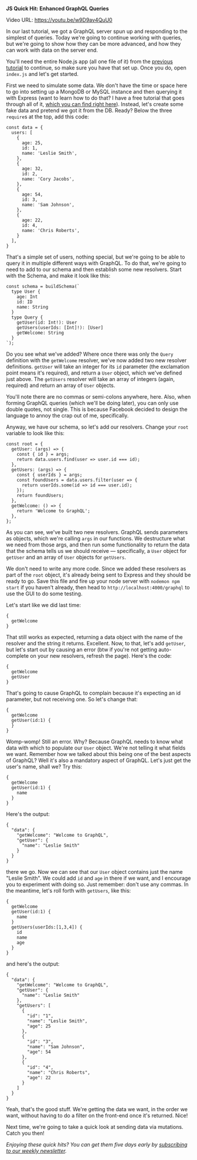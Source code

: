 **JS Quick Hit: Enhanced GraphQL Queries**

Video URL: https://youtu.be/w9D9av4QuU0

In our last tutorial, we got a GraphQL server spun up and responding to the simplest of queries. Today we're going to continue working with queries, but we're going to show how they can be more advanced, and how they can work with data on the server end.

You'll need the entire Node.js app (all one file of it) from the [previous tutorial](https://closebrace.com/tutorials/2018-12-26/js-quick-hits-49-querying-graphql) to continue, so make sure you have that set up. Once you do, open `index.js` and let's get started.

First we need to simulate some data. We don't have the time or space here to go into setting up a MongoDB or MySQL instance and then querying it with Express (want to learn how to do that? I have a free tutorial that goes through all of it, [which you can find right here](https://closebrace.com/tutorials/2017-03-02/the-dead-simple-step-by-step-guide-for-front-end-developers-to-getting-up-and-running-with-nodejs-express-and-mongodb)). Instead, let's create some fake data and pretend we got it from the DB. Ready? Below the three `require`s at the top, add this code:

```
const data = {
  users: [
    {
      age: 25,
      id: 1,
      name: 'Leslie Smith',
    },
    {
      age: 32,
      id: 2,
      name: 'Cory Jacobs',
    },
    {
      age: 54,
      id: 3,
      name: 'Sam Johnson',
    },
    {
      age: 22,
      id: 4,
      name: 'Chris Roberts',
    }
  ],
}
```

That's a simple set of users, nothing special, but we're going to be able to query it in multiple different ways with GraphQL. To do that, we're going to need to add to our schema and then establish some new resolvers. Start with the Schema, and make it look like this:

```
const schema = buildSchema(`
  type User {
    age: Int
    id: ID
    name: String
  }
  type Query {
    getUser(id: Int!): User
    getUsers(userIds: [Int]!): [User]
    getWelcome: String
  }
`);
```

Do you see what we've added? Where once there was only the `Query` definition with the `getWelcome` resolver, we've now added two new resolver definitions. `getUser` will take an integer for its `id` parameter (the exclamation point means it's required), and return a `User` object, which we've defined just above. The `getUsers` resolver will take an array of integers (again, required) and return an array of `User` objects.

You'll note there are no commas or semi-colons anywhere, here. Also, when forming GraphQL queries (which we'll be doing later), you can only use double quotes, not single. This is because Facebook decided to design the language to annoy the crap out of me, specifically.

Anyway, we have our schema, so let's add our resolvers. Change your `root` variable to look like this:

```
const root = {
  getUser: (args) => {
    const { id } = args;
    return data.users.find(user => user.id === id);
  },
  getUsers: (args) => {
    const { userIds } = args;
    const foundUsers = data.users.filter(user => {
      return userIds.some(id => id === user.id);
    });
    return foundUsers;
  },
  getWelcome: () => {
    return 'Welcome to GraphQL';
  },
};
```

As you can see, we've built two new resolvers. GraphQL sends parameters as objects, which we're calling `args` in our functions. We destructure what we need from those args, and then run some functionality to return the data that the schema tells us we should receive &mdash; specifically, a `User` object for `getUser` and an array of `User` objects for `getUsers`.

We don't need to write any more code. Since we added these resolvers as part of the `root` object, it's already being sent to Express and they should be ready to go. Save this file and fire up your node server with `nodemon npm start` if you haven't already, then head to `http://localhost:4000/graphql` to use the GUI to do some testing.

Let's start like we did last time:

```
{
  getWelcome
}
```

That still works as expected, returning a data object with the name of the resolver and the string it returns. Excellent. Now, to that, let's add `getUser`, but let's start out by causing an error (btw if you're not getting auto-complete on your new resolvers, refresh the page). Here's the code:

```
{
  getWelcome
  getUser
}
```

That's going to cause GraphQL to complain because it's expecting an id parameter, but not receiving one. So let's change that:

```
{
  getWelcome
  getUser(id:1) {
  }
}
```

Womp-womp! Still an error. Why? Because GraphQL needs to know what data with which to populate our `User` object. We're not telling it what fields we want. Remember how we talked about this being one of the best aspects of GraphQL? Well it's also a mandatory aspect of GraphQL. Let's just get the user's name, shall we? Try this:

```
{
  getWelcome
  getUser(id:1) {
    name
  }
}
```

Here's the output:

```
{
  "data": {
    "getWelcome": "Welcome to GraphQL",
    "getUser": {
      "name": "Leslie Smith"
    }
  }
}
```

there we go. Now we can see that our `User` object contains just the name "Leslie Smith". We could add `id` and `age` in there if we want, and I encourage you to experiment with doing so. Just remember: don't use any commas. In the meantime, let's roll forth with `getUsers`, like this:

```
{
  getWelcome
  getUser(id:1) {
    name
  }
  getUsers(userIds:[1,3,4]) {
    id
    name
    age
  }
}
```

and here's the output:

```
{
  "data": {
    "getWelcome": "Welcome to GraphQL",
    "getUser": {
      "name": "Leslie Smith"
    },
    "getUsers": [
      {
        "id": "1",
        "name": "Leslie Smith",
        "age": 25
      },
      {
        "id": "3",
        "name": "Sam Johnson",
        "age": 54
      },
      {
        "id": "4",
        "name": "Chris Roberts",
        "age": 22
      }
    ]
  }
}
```

Yeah, that's the good stuff. We're getting the data we want, in the order we want, without having to do a filter on the front-end once it's returned. Nice!

Next time, we're going to take a quick look at sending data via mutations. Catch you then!

*Enjoying these quick hits? You can get them five days early by [subscribing to our weekly newsletter](https://closebrace.com/newsletter/subscribe).*